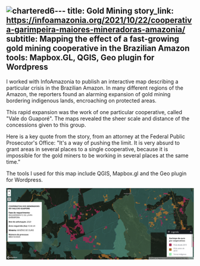 ![chartered6](chartered6.png "chartered6")---
title: Gold Mining
story_link: https://infoamazonia.org/2021/10/22/cooperativa-garimpeira-maiores-mineradoras-amazonia/
subtitle: Mapping the effect of a fast-growing gold mining cooperative in the Brazilian Amazon
tools: Mapbox.GL, QGIS, Geo plugin for Wordpress
---


I worked with InfoAmazonia to publish an interactive map describing a particular crisis in the Brazilian Amazon. In many different regions of the Amazon, the reporters found an alarming expansion of gold mining bordering indigenous lands, encroaching on protected areas.

This rapid expansion was the work of one particular cooperative, called "Vale do Guaporé". The maps revealed the sheer scale and distance of the concessions given to this group. 

Here is a key quote from the story, from an attorney at the Federal Public Prosecutor's Office: "It's a way of pushing the limit. It is very absurd to grant areas in several places to a single cooperative, because it is impossible for the gold miners to be working in several places at the same time."

The tools I used for this map include QGIS, Mapbox.gl and the Geo plugin for Wordpress.


![Garimpo](garimpo4.png "map of gold mining")
